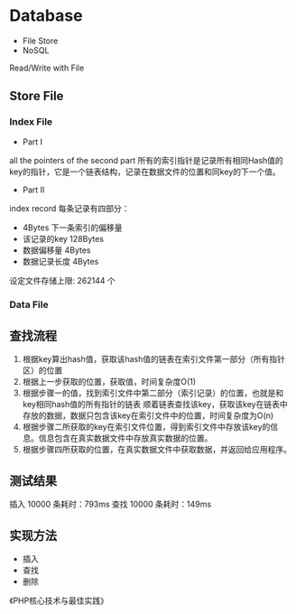 # Database

- File Store
- NoSQL

Read/Write with File

## Store File

### Index File

- Part I

all the pointers of the second part
所有的索引指针是记录所有相同Hash值的key的指针，它是一个链表结构，记录在数据文件的位置和同key的下一个值。

- Part II

index record
每条记录有四部分：
- 4Bytes 下一条索引的偏移量
- 该记录的key 128Bytes
- 数据偏移量 4Bytes
- 数据记录长度 4Bytes

设定文件存储上限: 262144 个

### Data File

## 查找流程

1. 根据key算出hash值，获取该hash值的链表在索引文件第一部分（所有指针区）的位置
2. 根据上一步获取的位置，获取值，时间复杂度O(1)
3. 根据步骤一的值，找到索引文件中第二部分（索引记录）的位置，也就是和key相同hash值的所有指针的链表
   顺着链表查找该key，获取该key在链表中存放的数据，数据只包含该key在索引文件中的位置，时间复杂度为O(n)
4. 根据步骤二所获取的key在索引文件位置，得到索引文件中存放该key的信息。信息包含在真实数据文件中存放真实数据的位置。
5. 根据步骤四所获取的位置，在真实数据文件中获取数据，并返回给应用程序。


## 测试结果
插入 10000 条耗时：793ms
查找 10000 条耗时：149ms

## 实现方法
- 插入
- 查找
- 删除

《PHP核心技术与最佳实践》
